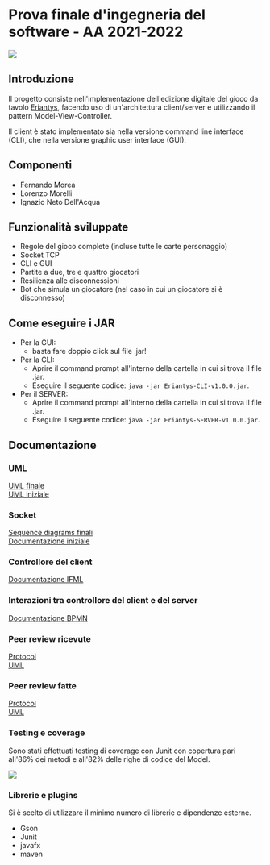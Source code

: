 # Prova finale d'ingegneria del software - AA 2021-2022
![](https://www.craniocreations.it/wp-content/uploads/2021/06/Eriantys_scatola3Dombra-600x600.png)


## Introduzione
Il progetto consiste nell'implementazione dell'edizione digitale del gioco da tavolo [Eriantys](https://www.craniocreations.it/prodotto/eriantys/), facendo uso di un'architettura client/server e utilizzando il pattern Model-View-Controller.

Il client è stato implementato sia nella versione command line interface (CLI), che nella versione graphic user interface (GUI).


## Componenti
- Fernando Morea
- Lorenzo Morelli
- Ignazio Neto Dell'Acqua

## Funzionalità sviluppate
- Regole del gioco complete (incluse tutte le carte personaggio)
- Socket TCP
- CLI e GUI
- Partite a due, tre e quattro giocatori
- Resilienza alle disconnessioni
- Bot che simula un giocatore (nel caso in cui un giocatore si è disconnesso)

## Come eseguire i JAR
- Per la GUI:
  - basta fare doppio click sul file .jar!
- Per la CLI:
  - Aprire il command prompt all'interno della cartella in cui si trova il file .jar.
  - Eseguire il seguente codice: `java -jar Eriantys-CLI-v1.0.0.jar`.
- Per il SERVER:
  - Aprire il command prompt all'interno della cartella in cui si trova il file .jar.
  - Eseguire il seguente codice: `java -jar Eriantys-SERVER-v1.0.0.jar`.

## Documentazione


### UML
[UML finale](https://github.com/lorenzo-morelli/ing-sw-2022-morelli-morea-netodellacqua/blob/main/deliverables/UML_final.pdf)
<br>
[UML iniziale](https://github.com/lorenzo-morelli/ing-sw-2022-morelli-morea-netodellacqua/blob/main/deliverables/UML_initial.pdf)


### Socket
[Sequence diagrams finali](https://github.com/lorenzo-morelli/ing-sw-2022-morelli-morea-netodellacqua/blob/main/deliverables/protocol_final.pdf)
<br>
[Documentazione iniziale](https://github.com/lorenzo-morelli/ing-sw-2022-morelli-morea-netodellacqua/blob/main/deliverables/protocol_initial.pdf)


### Controllore del client
[Documentazione IFML](https://github.com/lorenzo-morelli/ing-sw-2022-morelli-morea-netodellacqua/blob/main/deliverables/others/ClientController.jpg)


### Interazioni tra controllore del client e del server
[Documentazione BPMN](https://github.com/lorenzo-morelli/ing-sw-2022-morelli-morea-netodellacqua/blob/main/deliverables/others/principiant_game.bpmn)


### Peer review ricevute
[Protocol](https://github.com/lorenzo-morelli/ing-sw-2022-morelli-morea-netodellacqua/blob/main/deliverables/protocol_peer_review_ricevuta.pdf)
<br>
[UML](https://github.com/lorenzo-morelli/ing-sw-2022-morelli-morea-netodellacqua/blob/main/deliverables/UML_peer_review_ricevuta.pdf)


### Peer review fatte
[Protocol](https://github.com/lorenzo-morelli/ing-sw-2022-morelli-morea-netodellacqua/blob/main/deliverables/protocol_peer_review_fatta.pdf)
<br>
[UML](https://github.com/lorenzo-morelli/ing-sw-2022-morelli-morea-netodellacqua/blob/main/deliverables/protocol_peer_review_ricevuta.pdf)


### Testing e coverage
Sono stati effettuati testing di coverage con Junit con copertura pari all'86% dei metodi e all'82% delle righe di codice del Model.  

![](https://i.ibb.co/M7dvkmN/Senza-titolo.png)


### Librerie e plugins
Si è scelto di utilizzare il minimo numero di librerie e dipendenze esterne.
-	Gson
-	Junit
-	javafx
-	maven